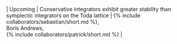 | Upcoming | Conservative integrators exhibit greater stability than symplectic integrators on the Toda lattice | {% include collaborators/sebastian/short.md %}, <br> Boris Andrews, <br> {% include collaborators/patrick/short.md %} |